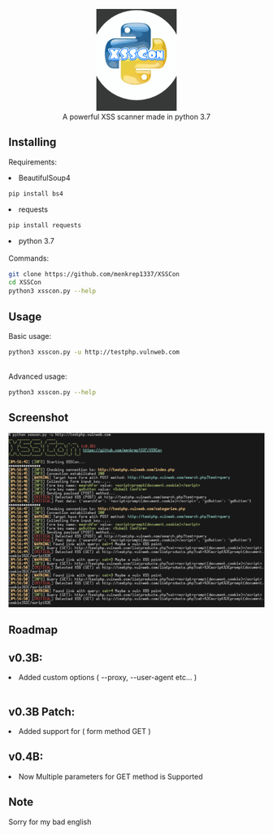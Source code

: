 <p align="center">
 <img src="images/logo.png" height="200"><br/>
A powerful XSS scanner made in python 3.7</p>

## Installing

Requirements: <br/>

<li> BeautifulSoup4 </li>

```bash
pip install bs4
```
<li> requests </li>

```bash
pip install requests
```
<li> python 3.7 </li>
<br/>
Commands:

```bash
git clone https://github.com/menkrep1337/XSSCon
cd XSSCon
python3 xsscon.py --help 
```
## Usage
Basic usage:

```bash
python3 xsscon.py -u http://testphp.vulnweb.com
```
<br/>
Advanced usage:

```bash
python3 xsscon.py --help
```
## Screenshot

<img src="images/screenshot.png">

## Roadmap

v0.3B:
------
<li> Added custom options ( --proxy, --user-agent etc... )</li>
<br/>

v0.3B Patch:
------
<li>Added support for ( form method GET ) </li>

v0.4B:
------
<li>Now Multiple parameters for GET method is Supported</li>

## Note
Sorry for my bad english 

